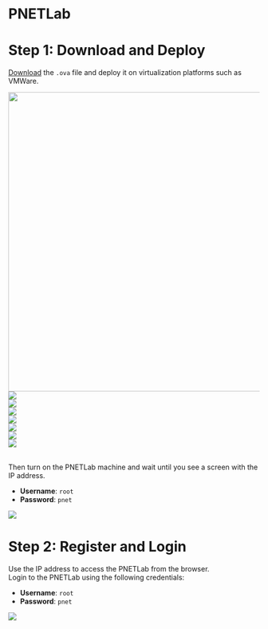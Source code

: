 # PNETLab

# Step 1: Download and Deploy
[Download](https://pnetlab.com/pages/download) the `.ova` file and deploy it on virtualization platforms such as VMWare.

<img src="https://github.com/user-attachments/assets/fd5ef2b9-ca5a-4da7-96a4-0c0a52aae15f" length="800" width="600"/>
<br/>
<img src="https://github.com/user-attachments/assets/59843ef2-ce5f-4e95-90d8-d47dcb00b3bd"/>
<br/>
<img src="https://github.com/user-attachments/assets/2969fb07-53a9-42b4-ab31-26d19fd9f263"/>
<br/>
<img src="https://github.com/user-attachments/assets/a8c85304-fe59-4556-9ef3-b242f1d3a1c6"/>
<br/>
<img src="https://github.com/user-attachments/assets/f4924a73-b27f-48c5-9228-2cb548a6e499"/>
<br/>
<img src="https://github.com/user-attachments/assets/18018e6d-6956-4d56-8fb3-d278cd399016"/>
<br/>
<img src="https://github.com/user-attachments/assets/37b9aad6-c1a5-4530-bc50-aaa61b3e9687"/>
<br/>
<img src="https://github.com/user-attachments/assets/90ecad24-e0f3-4f2b-9949-859342ff1a0e"/>
<br/><br/>

Then turn on the PNETLab machine and wait until you see a screen with the IP address. 
- **Username**: `root`
- **Password**: `pnet`

<img src="https://github.com/user-attachments/assets/e04b459f-2aba-494a-9d84-40ae32ce7610"/>

# Step 2: Register and Login
Use the IP address to access the PNETLab from the browser.  
Login to the PNETLab using the following credentials:
- **Username**: `root`
- **Password**: `pnet`

<img src="https://github.com/user-attachments/assets/c1f83889-2cc9-4b9e-bc8c-66cd8696204f"/>


